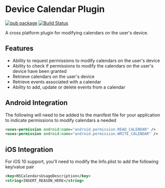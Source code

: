 # Device Calendar Plugin

[![pub package](https://img.shields.io/pub/v/device_calendar.svg)](https://pub.dartlang.org/packages/device_calendar) [![Build Status](https://travis-ci.org/builttoroam/FlutterDeviceCalendar.svg?branch=develop)](https://travis-ci.org/builttoroam/flutter_plugins)

A cross platform plugin for modifying calendars on the user's device. 

## Features
* Ability to request permissions to modify calendars on the user's device
* Ability to check if permissions to modify the calendars on the user's device have been granted
* Retrieve calendars on the user's device
* Retrieve events associated with a calendar
* Ability to add, update or delete events from a calendar

## Android Integration

The following will need to be added to the manifest file for your application to indicate permissions to modify calendars a needed

```xml
<uses-permission android:name="android.permission.READ_CALENDAR" />
<uses-permission android:name="android.permission.WRITE_CALENDAR" />
```

## iOS Integration

For iOS 10 support, you'll need to modify the Info.plist to add the following key/value pair

```xml
<key>NSCalendarsUsageDescription</key>
<string>INSERT_REASON_HERE</string>
```
